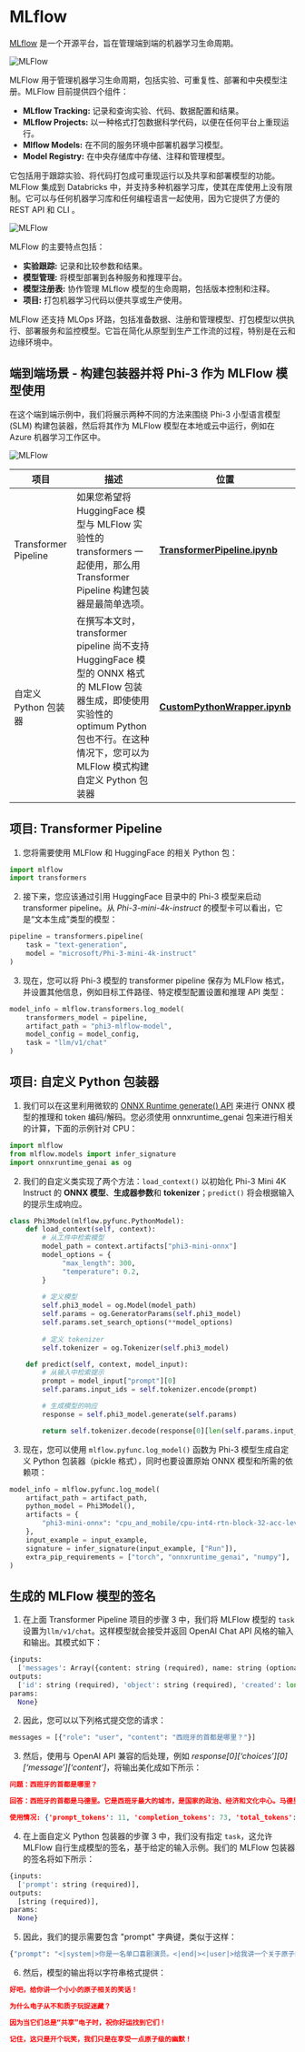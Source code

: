 # MLflow

[MLflow](https://mlflow.org/) 是一个开源平台，旨在管理端到端的机器学习生命周期。

![MLFlow](../../../../imgs/03/MLflow/MlFlowmlops.png)

MLFlow 用于管理机器学习生命周期，包括实验、可重复性、部署和中央模型注册。MLFlow 目前提供四个组件：

- **MLflow Tracking:** 记录和查询实验、代码、数据配置和结果。
- **MLflow Projects:** 以一种格式打包数据科学代码，以便在任何平台上重现运行。
- **Mlflow Models:** 在不同的服务环境中部署机器学习模型。
- **Model Registry:** 在中央存储库中存储、注释和管理模型。

它包括用于跟踪实验、将代码打包成可重现运行以及共享和部署模型的功能。MLFlow 集成到 Databricks 中，并支持多种机器学习库，使其在库使用上没有限制。它可以与任何机器学习库和任何编程语言一起使用，因为它提供了方便的 REST API 和 CLI 。

![MLFlow](../../../../imgs/03/MLflow/MLflow2.png)

MLFlow 的主要特点包括：

- **实验跟踪:** 记录和比较参数和结果。
- **模型管理:** 将模型部署到各种服务和推理平台。
- **模型注册表:** 协作管理 MLflow 模型的生命周期，包括版本控制和注释。
- **项目:** 打包机器学习代码以便共享或生产使用。

MLFlow 还支持 MLOps 环路，包括准备数据、注册和管理模型、打包模型以供执行、部署服务和监控模型。它旨在简化从原型到生产工作流的过程，特别是在云和边缘环境中。

## 端到端场景 - 构建包装器并将 Phi-3 作为 MLFlow 模型使用

在这个端到端示例中，我们将展示两种不同的方法来围绕 Phi-3 小型语言模型 (SLM) 构建包装器，然后将其作为 MLFlow 模型在本地或云中运行，例如在 Azure 机器学习工作区中。

![MLFlow](../../../../imgs/03/MLflow/MlFlow1.png)

| 项目 | 描述 | 位置 |
| ------------ | ----------- | -------- |
| Transformer Pipeline | 如果您希望将 HuggingFace 模型与 MLFlow 实验性的 transformers 一起使用，那么用 Transformer Pipeline 构建包装器是最简单选项。 | [**TransformerPipeline.ipynb**](E2E_Phi-3-MLflow_TransformerPipeline.ipynb) |
| 自定义 Python 包装器 | 在撰写本文时，transformer pipeline 尚不支持 HuggingFace 模型的 ONNX 格式的 MLFlow 包装器生成，即使使用实验性的 optimum Python 包也不行。在这种情况下，您可以为 MLFlow 模式构建自定义 Python 包装器 | [**CustomPythonWrapper.ipynb**](E2E_Phi-3-MLflow_CustomPythonWrapper.ipynb) |

## 项目: Transformer Pipeline
1. 您将需要使用 MLFlow 和 HuggingFace 的相关 Python 包：
``` Python
import mlflow
import transformers
```
2. 接下来，您应该通过引用 HuggingFace 目录中的 Phi-3 模型来启动 transformer pipeline。从 *Phi-3-mini-4k-instruct* 的模型卡可以看出，它是“文本生成”类型的模型：
``` Python
pipeline = transformers.pipeline(
    task = "text-generation",
    model = "microsoft/Phi-3-mini-4k-instruct"
)
```
3. 现在，您可以将 Phi-3 模型的 transformer pipeline 保存为 MLFlow 格式，并设置其他信息，例如目标工件路径、特定模型配置设置和推理 API 类型：
``` Python
model_info = mlflow.transformers.log_model(
    transformers_model = pipeline,
    artifact_path = "phi3-mlflow-model",
    model_config = model_config,
    task = "llm/v1/chat"
)
```

## 项目: 自定义 Python 包装器
1. 我们可以在这里利用微软的 [ONNX Runtime generate() API](https://github.com/microsoft/onnxruntime-genai) 来进行 ONNX 模型的推理和 token 编码/解码。您必须使用 onnxruntime_genai 包来进行相关的计算，下面的示例针对 CPU：

``` Python
import mlflow
from mlflow.models import infer_signature
import onnxruntime_genai as og
```

2. 我们的自定义类实现了两个方法：`load_context()` 以初始化 Phi-3 Mini 4K Instruct 的 **ONNX 模型**、**生成器参数**和 **tokenizer**；`predict()` 将会根据输入的提示生成响应。
``` Python
class Phi3Model(mlflow.pyfunc.PythonModel):
    def load_context(self, context):
        # 从工件中检索模型
        model_path = context.artifacts["phi3-mini-onnx"]
        model_options = {
             "max_length": 300,
             "temperature": 0.2,         
        }
    
        # 定义模型
        self.phi3_model = og.Model(model_path)
        self.params = og.GeneratorParams(self.phi3_model)
        self.params.set_search_options(**model_options)
        
        # 定义 tokenizer
        self.tokenizer = og.Tokenizer(self.phi3_model)

    def predict(self, context, model_input):
        # 从输入中检索提示
        prompt = model_input["prompt"][0]
        self.params.input_ids = self.tokenizer.encode(prompt)

        # 生成模型的响应
        response = self.phi3_model.generate(self.params)

        return self.tokenizer.decode(response[0][len(self.params.input_ids):])
```
3. 现在，您可以使用 `mlflow.pyfunc.log_model()` 函数为 Phi-3 模型生成自定义 Python 包装器（pickle 格式），同时也要设置原始 ONNX 模型和所需的依赖项：
``` Python
model_info = mlflow.pyfunc.log_model(
    artifact_path = artifact_path,
    python_model = Phi3Model(),
    artifacts = {
        "phi3-mini-onnx": "cpu_and_mobile/cpu-int4-rtn-block-32-acc-level-4",
    },
    input_example = input_example,
    signature = infer_signature(input_example, ["Run"]),
    extra_pip_requirements = ["torch", "onnxruntime_genai", "numpy"],
)
```

## 生成的 MLFlow 模型的签名
1. 在上面 Transformer Pipeline 项目的步骤 3 中，我们将 MLFlow 模型的 `task` 设置为`llm/v1/chat`。这样模型就会接受并返回 OpenAI Chat API 风格的输入和输出。其模式如下：

``` Python
{inputs: 
  ['messages': Array({content: string (required), name: string (optional), role: string (required)}) (required), 'temperature': double (optional), 'max_tokens': long (optional), 'stop': Array(string) (optional), 'n': long (optional), 'stream': boolean (optional)],
outputs: 
  ['id': string (required), 'object': string (required), 'created': long (required), 'model': string (required), 'choices': Array({finish_reason: string (required), index: long (required), message: {content: string (required), name: string (optional), role: string (required)} (required)}) (required), 'usage': {completion_tokens: long (required), prompt_tokens: long (required), total_tokens: long (required)} (required)],
params: 
  None}
```

2. 因此，您可以以下列格式提交您的请求：
``` Python
messages = [{"role": "user", "content": "西班牙的首都是哪里？"}]
```
3. 然后，使用与 OpenAI API 兼容的后处理，例如 _response[0][‘choices’][0][‘message’][‘content’]_，将输出美化成如下所示：
``` JSON
问题：西班牙的首都是哪里？

回答：西班牙的首都是马德里。它是西班牙最大的城市，是国家的政治、经济和文化中心。马德里位于伊比利亚半岛的中心，以其丰富的历史、艺术和建筑而闻名，包括皇宫、普拉多博物馆和马约尔广场。

使用情况: {'prompt_tokens': 11, 'completion_tokens': 73, 'total_tokens': 84}
```
4. 在上面自定义 Python 包装器的步骤 3 中，我们没有指定 `task`，这允许 MLFlow 自行生成模型的签名，基于给定的输入示例。我们的 MLFlow 包装器的签名将如下所示：
``` Python
{inputs: 
  ['prompt': string (required)],
outputs: 
  [string (required)],
params: 
  None}
```
5. 因此，我们的提示需要包含 "prompt" 字典键，类似于这样：
``` Python
{"prompt": "<|system|>你是一名单口喜剧演员。<|end|><|user|>给我讲一个关于原子的笑话<|end|><|assistant|>",}
```
6. 然后，模型的输出将以字符串格式提供：

``` JSON
好吧，给你讲一个小小的原子相关的笑话！

为什么电子从不和质子玩捉迷藏？

因为当它们总是“共享”电子时，祝你好运找到它们！

记住，这只是开个玩笑，我们只是在享受一点原子级的幽默！
```